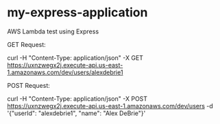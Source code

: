 # my-express-application
AWS Lambda test using Express

GET Request:

curl -H "Content-Type: application/json" -X GET https://uxnzwegx2j.execute-api.us-east-1.amazonaws.com/dev/users/alexdebrie1

POST Request:

curl -H "Content-Type: application/json" -X POST https://uxnzwegx2j.execute-api.us-east-1.amazonaws.com/dev/users -d '{"userId": "alexdebrie1", "name": "Alex DeBrie"}'

